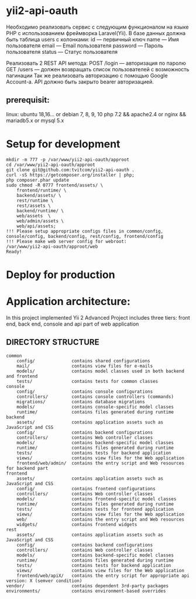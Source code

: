 # yii2-api-oauth

Необходимо реализовать сервис с следующим функционалом на языке PHP с использованием фреймворка Laravel(Yii).
В базе данных должна быть таблица users c колонками:
id — первичный ключ
name — Имя пользователя
email — Email пользователя
password — Пароль пользователя
status — Статус пользователя

Реализовать 2 REST API метода:
POST /login — авторизация по паролю
GET /users — должен возвращать список пользователей с возможность пагинации
Так же реализовать авторизацию с помощью Google Account-а.
API должно быть закрыто bearer авторизацией.

## prerequisit:

linux: ubuntu 18,16... or debian 7, 8, 9, 10
php 7.2 && apache2.4 or nginx && mariadb5.x or mysql 5.x

# Setup for development

```
mkdir -m 777 -p /var/www/yii2-api-oauth/approot
cd /var/www/yii2-api-oauth/approot
git clone git@github.com:tvitcom/yii2-api-oauth .
curl -sS https://getcomposer.org/installer | php;
php composer.phar update
sudo chmod -R 0777 frontend/assets/ \
    frontend/runtime/ \
    backend/assets/ \   
    rest/runtime \
    rest/assets \  
    backend/runtime/ \
    web/assets  \
    web/admin/assets \
    web/api/assets;
!!! Please setup appropriate configs files in common/config, console/config, backend/config, rest/config, frontend/config
!!! Please make web server config for webroot:
/var/www/yii2-api-oauth/approot/web
Ready!
```

# Deploy for production

# Application architecture: 
In this project implemented Yii 2 Advanced Project includes three tiers: front end, back end, console and api part of web application

DIRECTORY STRUCTURE
-------------------

```
common
    config/              contains shared configurations
    mail/                contains view files for e-mails
    models/              contains model classes used in both backend and frontend
    tests/               contains tests for common classes    
console
    config/              contains console configurations
    controllers/         contains console controllers (commands)
    migrations/          contains database migrations
    models/              contains console-specific model classes
    runtime/             contains files generated during runtime
backend
    assets/              contains application assets such as JavaScript and CSS
    config/              contains backend configurations
    controllers/         contains Web controller classes
    models/              contains backend-specific model classes
    runtime/             contains files generated during runtime
    tests/               contains tests for backend application    
    views/               contains view files for the Web application
    frontend/web/admin/  contains the entry script and Web resources for backend part
frontend
    assets/              contains application assets such as JavaScript and CSS
    config/              contains frontend configurations
    controllers/         contains Web controller classes
    models/              contains frontend-specific model classes
    runtime/             contains files generated during runtime
    tests/               contains tests for frontend application
    views/               contains view files for the Web application
    web/                 contains the entry script and Web resources
    widgets/             contains frontend widgets
rest
    assets/              contains application assets such as JavaScript and CSS
    config/              contains backend configurations
    controllers/         contains Web controller classes
    models/              contains backend-specific model classes
    runtime/             contains files generated during runtime
    tests/               contains tests for backend application    
    views/               contains view files for the Web application
    frontend/web/apiX/   contains the entry script for appropriate api version: X (semver condition)
vendor/                  contains dependent 3rd-party packages
environments/            contains environment-based overrides
```
